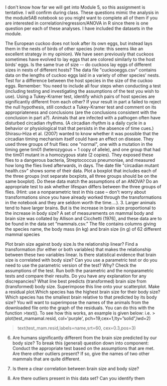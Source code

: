 I don't know how far we will get into Module 5, so this assignment is tentative. I will confirm during class. These questions mimic the analysis in the module5AB notebook so you might want to complete all of them if you are interested in correlation/regression/ANOVA in R since there is one question per each of these analyses. I have included the datasets in the module. 

The European cuckoo does not look after its own eggs, but instead lays them in the nests of birds of other species (note: this seems like an excellent strategy in my opinion). We have seen previously that cuckoos sometimes have evolved to lay eggs that are colored similarly to the host birds' eggs. Is the same true of size -- do cuckoos lay eggs of different sizes in nests of different hosts? The data file "cuckooeggs.csv" contains data on the lengths of cuckoo eggs laid in a variety of other species' nests.
Test for a difference between the host species in the size of the cuckoo eggs. Remember: You need to include all four steps when conducting a test (including testing and investigating the assumptions of the test you wish to use).
Using a Tukey-Kramer test, identify which pairs of host species are significantly different from each other? If your result in part a failed to reject the null hypothesis, still conduct a Tukey-Kramer test and comment on its appropriateness and conclusions (are the conclusions consistent with the conclusion in part a?).
Animals that are infected with a pathogen often have disturbed circadian rhythms. (A circadian rhythm is a daily cycle in a behavior or physiological trait that persists in the absence of time cues.) Shirasu-Hiza et al. (2007) wanted to know whether it was possible that the circadian timing mechanism itself could have an effect on disease. They used three groups of fruit flies: one "normal", one with a mutation in the timing gene tim01 (heterozygous = 1 copy of allele), and one group that had the tim01 mutant in a homozygous state (2 copies). They exposed these flies to a dangerous bacteria, Streptococcus pneumoniae, and measured how long the flies lived afterwards, in days. The date file "circadian mutant health.csv" shows some of their data.
Plot a boxplot that includes each of the three groups (not separate boxplots, all three groups should be on the same boxplot). Do these data match the assumptions of an ANOVA?
Do an appropriate test to ask whether lifespan differs between the three groups of flies. (Hint: use a nonparametric test in this case – don't worry about transformations since you have already worked through the transformations in the notebook and they are seldom worth the time....).
3. Larger animals tend to have larger brains. But is the increase in brain size proportional to the increase in body size? A set of measurements on mammal body and brain size was collated by Allison and Cicchetti (1976), and these data are to be found in the data set “mammals.csv.” The file contains columns giving the species name, the body mass (in kg) and brain size (in g) of 62 different mammal species

Plot brain size against body size.Is the relationship linear?
Find a transformation (for either or both variables) that makes the relationship between these two variables linear. Is there statistical evidence that brain size is correlated with body size?
Can you use a parametric test or do you need to use the parametric version of the test? Why? Check the assumptions of the test. Run both the parametric and the nonparametric tests and compare their results. Do you have any explanation for any discrepancies?
What line best predicts (transformed) brain size from (transformed) body size. Superimpose this line onto your scatterplot.
Make a residual plot.Which species has the highest brain size for their body size? Which species has the smallest brain relative to that predicted by its body size? You will want to superimpose the names of the animals from the downloaded file onto the graph of the residuals. You can do this with the function >text(). To see how this works, an example is given below:
i.e. > plot(test_mamamal.resid, col='purple', pch=19,cex=1,lty=”solid”,lwd=2)

> text(test_mam.resid,labels=name,srt=60, cex=0.3,pos=3)

6. Are humans significantly different from the brain size predicted by our body size? To break this (general) question down into component: Conduct the appropriate test based on the assumptions that are met. Are there other outliers present? If so, give the names of two other mammals that are quite different.

7. Is there a clear correlation between brain size and body size?

8. Are there outliers present in this data set? Can you identify them
